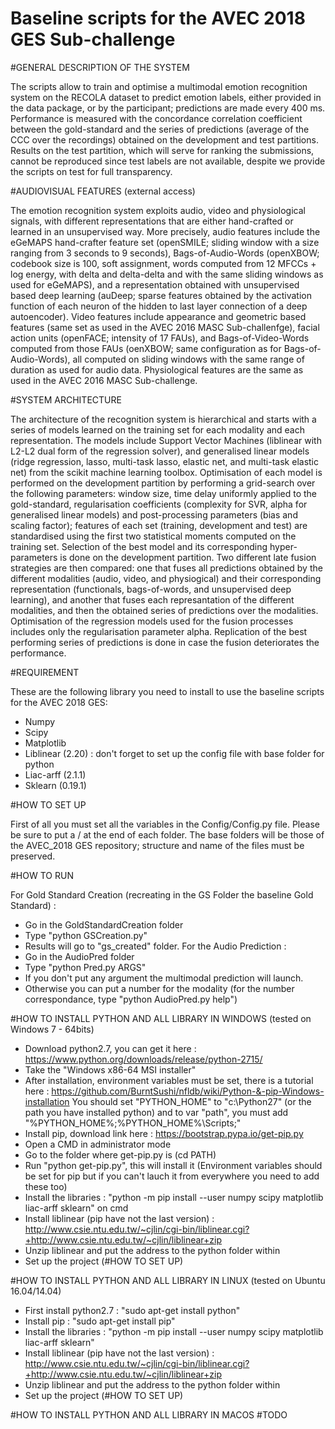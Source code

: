 # Baseline scripts for the AVEC 2018 GES Sub-challenge

#GENERAL DESCRIPTION OF THE SYSTEM

The scripts allow to train and optimise a multimodal emotion recognition system on the RECOLA dataset to predict emotion labels, either provided in the data package, or by the participant; predictions are made every 400 ms. Performance is measured with the concordance correlation coefficient between the gold-standard and the series of predictions (average of the CCC over the recordings) obtained on the development and test partitions. Results on the test partition, which will serve for ranking the submissions, cannot be reproduced since test labels are not available, despite we provide the scripts on test for full transparency. 

#AUDIOVISUAL FEATURES (external access)

The emotion recognition system exploits audio, video and physiological signals, with different representations that are either hand-crafted or learned in an unsupervised way. More precisely, audio features include the eGeMAPS hand-crafter feature set (openSMILE; sliding window with a size ranging from 3 seconds to 9 seconds), Bags-of-Audio-Words (openXBOW; codebook size is 100, soft assignment, words computed from 12 MFCCs + log energy, with delta and delta-delta and with the same sliding windows as used for eGeMAPS), and a representation obtained with unsupervised based deep learning (auDeep; sparse features obtained by the activation function of each neuron of the hidden to last layer connection of a deep autoencoder). Video features include appearance and geometric based features (same set as used in the AVEC 2016 MASC Sub-challenfge), facial action units (openFACE; intensity of 17 FAUs), and Bags-of-Video-Words computed from those FAUs (oenXBOW; same configuration as for Bags-of-Audio-Words), all computed on sliding windows with the same range of duration as used for audio data. Physiological features are the same as used in the AVEC 2016 MASC Sub-challenge.

#SYSTEM ARCHITECTURE

The architecture of the recognition system is hierarchical and starts with a series of models learned on the training set for each modality and each representation. The models include Support Vector Machines (liblinear with L2-L2 dual form of the regression solver), and generalised linear models (ridge regression, lasso, multi-task lasso, elastic net, and multi-task elastic net) from the scikit machine learning toolbox. Optimisation of each model is performed on the development partition by performing a grid-search over the following parameters: window size, time delay uniformly applied to the gold-standard, regularisation coefficients (complexity for SVR, alpha for generalised linear models) and post-processing parameters (bias and scaling factor); features of each set (training, development and test) are standardised using the first two statistical moments computed on the training set. Selection of the best model and its corresponding hyper-parameters is done on the development partition. Two different late fusion strategies are then compared: one that fuses all predictions obtained by the different modalities (audio, video, and physiogical) and their corresponding representation (functionals, bags-of-words, and unsupervised deep learning), and another that fuses each represantation of the different modalities, and then the obtained series of predictions over the modalities. Optimisation of the regression models used for the fusion processes includes only the regularisation parameter alpha. Replication of the best performing series of predictions is done in case the fusion deteriorates the performance.


#REQUIREMENT

These are the following library you need to install to use the baseline scripts for the AVEC 2018 GES:
- Numpy
- Scipy
- Matplotlib
- Liblinear (2.20) : don't forget to set up the config file with base folder for python
- Liac-arff (2.1.1)
- Sklearn (0.19.1)

#HOW TO SET UP

First of all you must set all the variables in the Config/Config.py file.
Please be sure to put a / at the end of each folder.
The base folders will be those of the AVEC_2018 GES repository; structure and name of the files must be preserved.

#HOW TO RUN

For Gold Standard Creation (recreating in the GS Folder the baseline Gold Standard) :
- Go in the GoldStandardCreation folder
- Type "python GSCreation.py"
- Results will go to "gs_created" folder.
For the Audio Prediction :
- Go in the AudioPred folder
- Type "python Pred.py ARGS"
- If you don't put any argument the multimodal prediction will launch.
- Otherwise you can put a number for the modality (for the number correspondance, type "python AudioPred.py help")

#HOW TO INSTALL PYTHON AND ALL LIBRARY IN WINDOWS (tested on Windows 7 - 64bits)

- Download python2.7, you can get it here : https://www.python.org/downloads/release/python-2715/
- Take the "Windows x86-64 MSI installer"
- After installation, environment variables must be set, there is a tutorial here : https://github.com/BurntSushi/nfldb/wiki/Python-&-pip-Windows-installation
  You should set "PYTHON_HOME" to "c:\Python27" (or the path you have installed python) and to var "path", you must add "%PYTHON_HOME%;%PYTHON_HOME%\Scripts\;"
- Install pip, download link here : https://bootstrap.pypa.io/get-pip.py
- Open a CMD in administrator mode
- Go to the folder where get-pip.py is (cd PATH)
- Run "python get-pip.py", this will install it (Environment variables should be set for pip but if you can't lauch it from everywhere you need to add these too)
- Install the libraries : "python -m pip install --user numpy scipy matplotlib liac-arff sklearn" on cmd
- Install liblinear (pip have not the last version) : http://www.csie.ntu.edu.tw/~cjlin/cgi-bin/liblinear.cgi?+http://www.csie.ntu.edu.tw/~cjlin/liblinear+zip
- Unzip liblinear and put the address to the python folder within
- Set up the project (#HOW TO SET UP)

#HOW TO INSTALL PYTHON AND ALL LIBRARY IN LINUX (tested on Ubuntu 16.04/14.04)

- First install python2.7 : "sudo apt-get install python"
- Install pip : "sudo apt-get install pip"
- Install the libraries : "python -m pip install --user numpy scipy matplotlib liac-arff sklearn"
- Install liblinear (pip have not the last version) : http://www.csie.ntu.edu.tw/~cjlin/cgi-bin/liblinear.cgi?+http://www.csie.ntu.edu.tw/~cjlin/liblinear+zip
- Unzip liblinear and put the address to the python folder within
- Set up the project (#HOW TO SET UP)

#HOW TO INSTALL PYTHON AND ALL LIBRARY IN MACOS
#TODO
